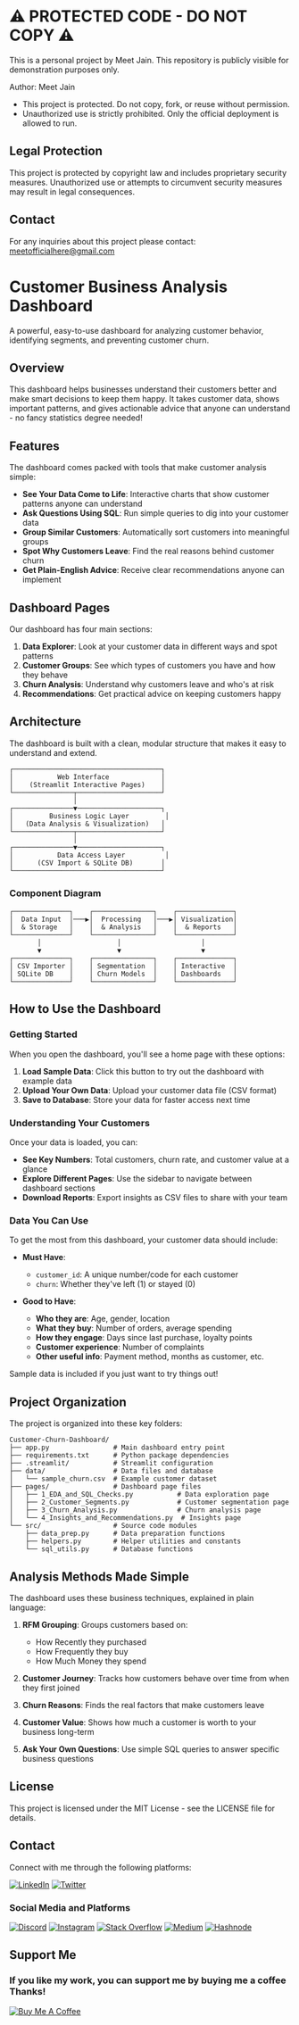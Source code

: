 # ⚠️ PROTECTED CODE - DO NOT COPY ⚠️

This is a personal project by Meet Jain. This repository is publicly visible for demonstration purposes only.

Author: Meet Jain
- This project is protected. Do not copy, fork, or reuse without permission.
- Unauthorized use is strictly prohibited. Only the official deployment is allowed to run.

## Legal Protection
This project is protected by copyright law and includes proprietary security measures. Unauthorized use or attempts to circumvent security measures may result in legal consequences.

## Contact
For any inquiries about this project please contact: meetofficialhere@gmail.com

# Customer Business Analysis Dashboard

A powerful, easy-to-use dashboard for analyzing customer behavior, identifying segments, and preventing customer churn.

## Overview

This dashboard helps businesses understand their customers better and make smart decisions to keep them happy. It takes customer data, shows important patterns, and gives actionable advice that anyone can understand - no fancy statistics degree needed!

## Features

The dashboard comes packed with tools that make customer analysis simple:

- **See Your Data Come to Life**: Interactive charts that show customer patterns anyone can understand
- **Ask Questions Using SQL**: Run simple queries to dig into your customer data
- **Group Similar Customers**: Automatically sort customers into meaningful groups
- **Spot Why Customers Leave**: Find the real reasons behind customer churn
- **Get Plain-English Advice**: Receive clear recommendations anyone can implement

## Dashboard Pages

Our dashboard has four main sections:

1. **Data Explorer**: Look at your customer data in different ways and spot patterns
2. **Customer Groups**: See which types of customers you have and how they behave
3. **Churn Analysis**: Understand why customers leave and who's at risk
4. **Recommendations**: Get practical advice on keeping customers happy

## Architecture

The dashboard is built with a clean, modular structure that makes it easy to understand and extend.

```
┌─────────────────────────────────────┐
│           Web Interface             │
│    (Streamlit Interactive Pages)    │
└───────────────┬─────────────────────┘
                │
┌───────────────▼─────────────────────┐
│         Business Logic Layer         │
│   (Data Analysis & Visualization)   │
└───────────────┬─────────────────────┘
                │
┌───────────────▼─────────────────────┐
│           Data Access Layer          │
│      (CSV Import & SQLite DB)       │
└─────────────────────────────────────┘
```

### Component Diagram

```
┌──────────────┐    ┌───────────────┐    ┌──────────────┐
│  Data Input  │───▶│  Processing   │───▶│ Visualization│
│  & Storage   │    │  & Analysis   │    │  & Reports   │
└──────────────┘    └───────────────┘    └──────────────┘
       │                   │                    │
       ▼                   ▼                    ▼
┌──────────────┐    ┌───────────────┐    ┌──────────────┐
│ CSV Importer │    │ Segmentation  │    │ Interactive  │
│ SQLite DB    │    │ Churn Models  │    │ Dashboards   │
└──────────────┘    └───────────────┘    └──────────────┘
```

## How to Use the Dashboard

### Getting Started

When you open the dashboard, you'll see a home page with these options:

1. **Load Sample Data**: Click this button to try out the dashboard with example data
2. **Upload Your Own Data**: Upload your customer data file (CSV format)
3. **Save to Database**: Store your data for faster access next time

### Understanding Your Customers

Once your data is loaded, you can:

- **See Key Numbers**: Total customers, churn rate, and customer value at a glance
- **Explore Different Pages**: Use the sidebar to navigate between dashboard sections
- **Download Reports**: Export insights as CSV files to share with your team

### Data You Can Use

To get the most from this dashboard, your customer data should include:

- **Must Have**:
  - `customer_id`: A unique number/code for each customer
  - `churn`: Whether they've left (1) or stayed (0)

- **Good to Have**:
  - **Who they are**: Age, gender, location
  - **What they buy**: Number of orders, average spending
  - **How they engage**: Days since last purchase, loyalty points
  - **Customer experience**: Number of complaints
  - **Other useful info**: Payment method, months as customer, etc.

Sample data is included if you just want to try things out!

## Project Organization

The project is organized into these key folders:

```
Customer-Churn-Dashboard/
├── app.py                # Main dashboard entry point
├── requirements.txt      # Python package dependencies
├── .streamlit/           # Streamlit configuration
├── data/                 # Data files and database
│   └── sample_churn.csv  # Example customer dataset
├── pages/                # Dashboard page files
│   ├── 1_EDA_and_SQL_Checks.py           # Data exploration page
│   ├── 2_Customer_Segments.py            # Customer segmentation page
│   ├── 3_Churn_Analysis.py               # Churn analysis page
│   └── 4_Insights_and_Recommendations.py  # Insights page
└── src/                  # Source code modules
    ├── data_prep.py      # Data preparation functions
    ├── helpers.py        # Helper utilities and constants
    └── sql_utils.py      # Database functions
```

## Analysis Methods Made Simple

The dashboard uses these business techniques, explained in plain language:

1. **RFM Grouping**: Groups customers based on:
   - How Recently they purchased
   - How Frequently they buy
   - How Much Money they spend

2. **Customer Journey**: Tracks how customers behave over time from when they first joined

3. **Churn Reasons**: Finds the real factors that make customers leave

4. **Customer Value**: Shows how much a customer is worth to your business long-term

5. **Ask Your Own Questions**: Use simple SQL queries to answer specific business questions

## License

This project is licensed under the MIT License - see the LICENSE file for details.

## Contact

Connect with me through the following platforms:

<!-- <p align="left">
<a href="https://www.linkedin.com/in/meet-jain-413015265/" target="blank"><img align="center" src="https://raw.githubusercontent.com/rahuldkjain/github-profile-readme-generator/master/src/images/icons/Social/linked-in-alt.svg" alt="https://www.linkedin.com/in/meet-jain-413015265/" height="35" width="45" /></a>
<a href="https://discordapp.com/users/meetofficial" target="blank"><img align="center" src="https://github.com/Meetjain1/Meetjain1/assets/133582566/098a209a-a1d2-4350-9331-8f90203cc34d" alt="https://discordapp.com/users/meetofficial" height="45" width="45" /></a>
<hr> -->
[![LinkedIn](https://img.shields.io/badge/LinkedIn-0077B5?style=flat&logo=linkedin&logoColor=white)](https://www.linkedin.com/in/meet-jain-413015265/)
[![Twitter](https://img.shields.io/badge/Twitter-1DA1F2?style=flat&logo=twitter&logoColor=white)](https://twitter.com/Meetjain_100)

### Social Media and Platforms
[![Discord](https://img.shields.io/badge/Discord-7289DA?style=flat&logo=discord&logoColor=white)](https://discordapp.com/users/meetofficial)
[![Instagram](https://img.shields.io/badge/Instagram-E4405F?style=flat&logo=instagram&logoColor=white)](https://www.instagram.com/m.jain_17/)
[![Stack Overflow](https://img.shields.io/badge/Stack%20Overflow-FE7A16?style=flat&logo=stackoverflow&logoColor=white)](https://stackoverflow.com/users/21919635/meet-jain)
[![Medium](https://img.shields.io/badge/Medium-12100E?style=flat&logo=medium&logoColor=white)](https://medium.com/@meetofficialhere)
[![Hashnode](https://img.shields.io/badge/Hashnode-2962FF?style=flat&logo=hashnode&logoColor=white)](https://hashnode.com/@meetofficial)


## Support Me

<h3>If you like my work, you can support me by buying me a coffee Thanks! </h3>

[![Buy Me A Coffee](https://img.shields.io/badge/-Buy%20Me%20A%20Coffee-orange?style=flat-square&logo=buymeacoffee)](https://buymeacoffee.com/meetjain)

